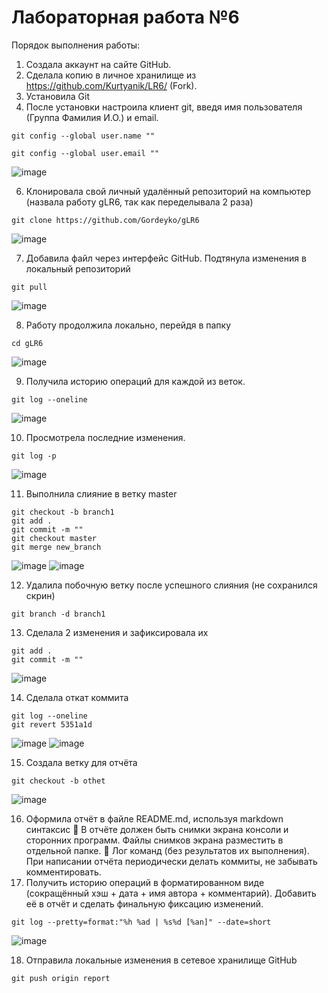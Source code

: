 # Лабораторная работа №6

Порядок выполнения работы:
1. Создала аккаунт на сайте GitHub.
2. Сделала копию в личное хранилище из https://github.com/Kurtyanik/LR6/ (Fork).
3. Установила Git 
4. После установки настроила клиент git, введя имя пользователя (Группа
Фамилия И.О.) и email.
```
git config --global user.name ""

git config --global user.email ""
```
![image](https://github.com/user-attachments/assets/9e6ca3e8-1fa9-4d17-9c82-1ab3c29dc460)

6. Клонировала свой личный удалённый репозиторий на компьютер (назвала работу gLR6, так как переделывала 2 раза)
```
git clone https://github.com/Gordeyko/gLR6

```
   ![image](https://github.com/user-attachments/assets/fe4e37d7-a331-4713-bb55-a3f2d152eedd)

7. Добавила файл через интерфейс GitHub. Подтянула изменения в
локальный репозиторий
```
git pull

```
![image](https://github.com/user-attachments/assets/cb0dc524-a786-48dc-801e-1d57891e4333)

8. Работу продолжила локально, перейдя в папку
```
cd gLR6
```
![image](https://github.com/user-attachments/assets/9b994604-0714-43a5-81a0-3609c46adb7c)


9. Получила историю операций для каждой из веток.
```
git log --oneline
```
![image](https://github.com/user-attachments/assets/e73f2105-e322-466d-b365-bb3ec998d343)



10. Просмотрела последние изменения.
```
git log -p 
```
![image](https://github.com/user-attachments/assets/1fd70fab-feed-4e1e-bbea-2d740f42a90b)


11. Выполнила слияние в ветку master
```
git checkout -b branch1
git add .
git commit -m ""
git checkout master
git merge new_branch
```
![image](https://github.com/user-attachments/assets/725ea5a0-a26d-4a08-95bd-59ecc2556e5e)
![image](https://github.com/user-attachments/assets/2667083b-8f6a-4c96-9440-131b0d89c2b4)


12. Удалила побочную ветку после успешного слияния (не сохранился скрин) 
```
git branch -d branch1
```
13. Сделала 2 изменения и зафиксировала их
```
git add .
git commit -m ""
```
![image](https://github.com/user-attachments/assets/7e763df9-3726-4312-9ac5-5bcae25fea54)

14. Сделала откат коммита
```
git log --oneline
git revert 5351a1d
```
![image](https://github.com/user-attachments/assets/b6a50314-d7a5-49a6-9fc4-750d3c0528e5)
![image](https://github.com/user-attachments/assets/0650de29-fa80-4ab1-ba2b-b8d26955f2d6)

15. Создала ветку для отчёта
```
git checkout -b othet
```
![image](https://github.com/user-attachments/assets/25b3d3a0-6bc1-4ea1-a6ab-0e08610a5beb)

16. Оформила отчёт в файле README.md, используя markdown синтаксис
 В отчёте должен быть снимки экрана консоли и сторонних программ.
Файлы снимков экрана разместить в отдельной папке.
 Лог команд (без результатов их выполнения).
При написании отчёта периодически делать коммиты, не забывать
комментировать.
17. Получить историю операций в форматированном виде (сокращённый
хэш + дата + имя автора + комментарий). Добавить её в отчёт и сделать
финальную фиксацию изменений.
```
git log --pretty=format:"%h %ad | %s%d [%an]" --date=short
```
![image](https://github.com/user-attachments/assets/97c3eea9-6cf1-4044-8d6a-edfd6edcc574)

18. Отправила локальные изменения в сетевое хранилище GitHub 
```
git push origin report
```
